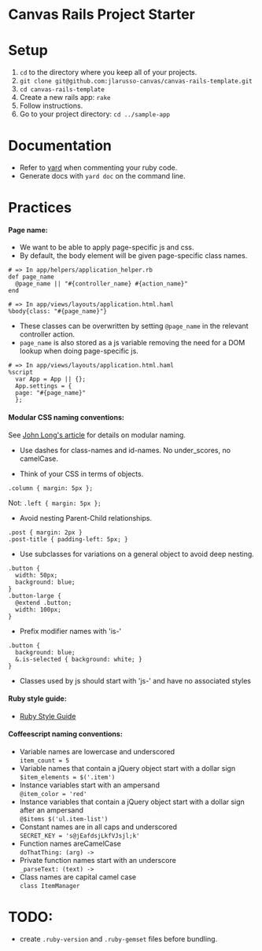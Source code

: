 Canvas Rails Project Starter
=====================

# Setup
1. `cd` to the directory where you keep all of your projects.
2. `git clone git@github.com:jlarusso-canvas/canvas-rails-template.git`
3. `cd canvas-rails-template`
4. Create a new rails app: `rake`
5. Follow instructions.
6. Go to your project directory: `cd ../sample-app`


# Documentation
- Refer to [yard](http://rubydoc.info/gems/yard/file/docs/GettingStarted.md) when commenting your ruby code.
- Generate docs with `yard doc` on the command line.


# Practices
#### Page name:
- We want to be able to apply page-specific js and css.
- By default, the body element will be given page-specific class names.
```
# => In app/helpers/application_helper.rb
def page_name
  @page_name || "#{controller_name} #{action_name}"
end

# => In app/views/layouts/application.html.haml
%body{class: "#{page_name}"}
```
- These classes can be overwritten by setting `@page_name` in the relevant controller action.
- `page_name` is also stored as a js variable removing the need for a DOM lookup when doing page-specific js.
```
# => In app/views/layouts/application.html.haml
%script
  var App = App || {};
  App.settings = {
  page: "#{page_name}"
  };
```


#### Modular CSS naming conventions:
See [John Long's article](http://thesassway.com/advanced/modular-css-naming-conventions) for details on modular naming.

- Use dashes for class-names and id-names. No under_scores, no camelCase.

- Think of your CSS in terms of objects.
```
.column { margin: 5px };
```
Not: `.left { margin: 5px };`

- Avoid nesting Parent-Child relationships.
```
.post { margin: 2px }
.post-title { padding-left: 5px; }
```

- Use subclasses for variations on a general object to avoid deep nesting.
```
.button {
  width: 50px;
  background: blue;
}
.button-large {
  @extend .button;
  width: 100px;
}
```

- Prefix modifier names with 'is-'
```
.button {
  background: blue;
  &.is-selected { background: white; }
}
```

- Classes used by js should start with 'js-' and have no associated styles  


#### Ruby style guide:
- [Ruby Style Guide](https://github.com/bbatsov/ruby-style-guide)


#### Coffeescript naming conventions:
- Variable names are lowercase and underscored  
`item_count = 5`
- Variable names that contain a jQuery object start with a dollar sign  
`$item_elements = $('.item')`
- Instance variables start with an ampersand  
`@item_color = 'red'`
- Instance variables that contain a jQuery object start with a dollar sign after an ampersand  
`@$items $('ul.item-list')`
- Constant names are in all caps and underscored  
`SECRET_KEY = 's@jEafdsjLkfVJsjl;k'`
- Function names areCamelCase  
`doThatThing: (arg) ->`
- Private function names start with an underscore  
`_parseText: (text) ->`
- Class names are capital camel case  
`class ItemManager`


# TODO:
- create `.ruby-version` and `.ruby-gemset` files before bundling.
